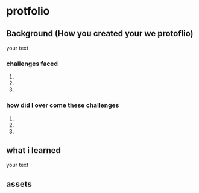 # protfolio

## Background (How you created your we protoflio)

your text 

### challenges faced 

1.
2.
3.

### how did I over come these challenges

1.
2.
3.

## what i learned 

your text 

## assets 
